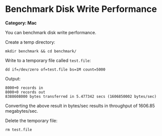 # Benchmark Disk Write Performance

__Category: Mac__

You can benchmark disk write performance. 

Create a temp directory:

```shell
mkdir benchmark && cd benchmark/
```

Write to a temporary file called `test.file`:

```shell
dd if=/dev/zero of=test.file bs=1M count=5000
```

Output:

```shell
8000+0 records in
8000+0 records out
8388608000 bytes transferred in 5.477342 secs (1606850002 bytes/sec)
```

Converting the above result in bytes/sec results in throughput of 1606.85 megabytes/sec.

Delete the temporary file:

```shell
rm test.file
```
